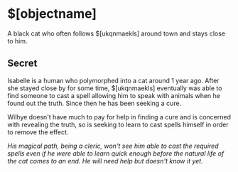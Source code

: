 # $[objectname]

A black cat who often follows $[ukqnmaekls] around town and stays close to him.

## Secret

Isabelle is a human who polymorphed into a cat around 1 year ago. After she stayed close by for some time, $[ukqnmaekls] eventually was able to find someone to cast a spell allowing him to speak with animals when he found out the truth. Since then he has been seeking a cure.

Wilhye doesn't have much to pay for help in finding a cure and is concerned with revealing the truth, so is seeking to learn to cast spells himself in order to remove the effect.

*His magical path, being a cleric, won't see him able to cast the required spells even if he were able to learn quick enough before the natural life of the cat comes to an end. He will need help but doesn't know it yet.*